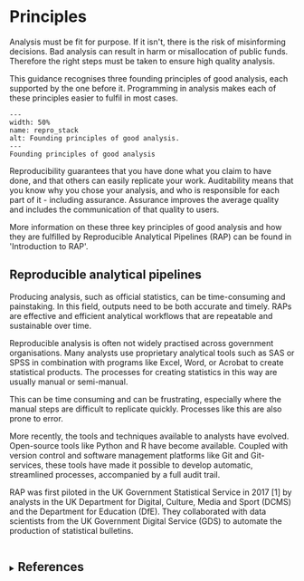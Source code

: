 # Principles

Analysis must be fit for purpose.
If it isn't, there is the risk of misinforming decisions.
Bad analysis can result in harm or misallocation of public funds.
Therefore the right steps must be taken to ensure high quality analysis.

This guidance recognises three founding principles of good analysis, each supported by the one before it.
Programming in analysis makes each of these principles easier to fulfil in most cases.

```{figure} ./_static/repro_stack.png
---
width: 50%
name: repro_stack
alt: Founding principles of good analysis.
---
Founding principles of good analysis
```

Reproducibility guarantees that you have done what you claim to have done, and that others can easily replicate your work.
Auditability means that you know why you chose your analysis, and who is responsible for each part of it - including assurance.
Assurance improves the average quality and includes the communication of that quality to users.

More information on these three key principles of good analysis and how they are fulfilled by Reproducible Analytical Pipelines (RAP) can be found in 'Introduction to RAP'.


## Reproducible analytical pipelines

Producing analysis, such as official statistics, can be time-consuming and painstaking. In this field, outputs need to be both accurate and timely.
RAPs are effective and efficient analytical workflows that are repeatable and sustainable over time.

Reproducible analysis is often not widely practised across government organisations.
Many analysts use proprietary analytical tools such as SAS or SPSS in combination with programs like Excel, Word, or Acrobat to create statistical products.
The processes for creating statistics in this way are usually manual or semi-manual.

This can be time consuming and can be frustrating, especially where the manual steps are difficult to replicate quickly.
Processes like this are also prone to error.

More recently, the tools and techniques available to analysts have evolved. Open-source tools like Python and R have become available.
Coupled with version control and software management platforms like Git and Git-services,
these tools have made it possible to develop automatic, streamlined processes, accompanied by a full audit trail.

RAP was first piloted in the UK Government Statistical Service in 2017 [1] by analysts in the UK Department for Digital, Culture, Media and Sport (DCMS) and the Department for Education (DfE). They collaborated with data scientists from the UK Government Digital Service (GDS) to automate the production of statistical bulletins.

<details> 
<summary><h2 style="display:inline-block">References </h2></summary>

1) UK Government Analysis Function. Reproducible Analytical Pipeline [Online]. Data in Government Blog; 27 March 2017 [Accessed 24 September 2025]. Available from: https://dataingovernment.blog.gov.uk/2017/03/27/reproducible-analytical-pipeline/

</details>
